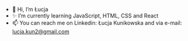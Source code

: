 - 👋 Hi, I’m Łucja
- ✨ I’m currently learning JavaScript, HTML, CSS and React
- 📫 You can reach me on Linkedin: Łucja Kunikowska and via e-mail: lucja.kun2@gmail.com


<!---
lucyxkk/lucyxkk is a ✨ special ✨ repository because its `README.md` (this file) appears on your GitHub profile.
You can click the Preview link to take a look at your changes.
--->
